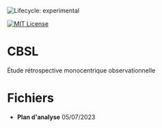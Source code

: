 <!-- badges: start -->
![Lifecycle: experimental](https://img.shields.io/badge/lifecycle-experimental-orange.svg)
<!-- badges: end -->

[![MIT License](https://img.shields.io/badge/License-MIT-green.svg)](https://choosealicense.com/licenses/mit/)


# CBSL
Étude rétrospective monocentrique observationnelle


# Fichiers

- **Plan d'analyse** 05/07/2023
 